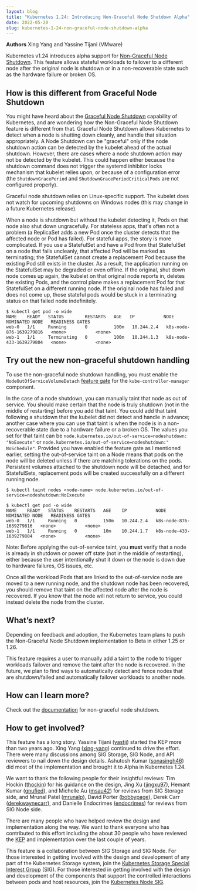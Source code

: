 ```yaml
---
layout: blog
title: "Kubernetes 1.24: Introducing Non-Graceful Node Shutdown Alpha"
date: 2022-05-20
slug: kubernetes-1-24-non-graceful-node-shutdown-alpha
---
```


**Authors** Xing Yang and Yassine Tijani (VMware)

Kubernetes v1.24 introduces alpha support for [Non-Graceful Node Shutdown](https://github.com/kubernetes/enhancements/tree/master/keps/sig-storage/2268-non-graceful-shutdown). This feature allows stateful workloads to failover to a different node after the original node is shutdown or in a non-recoverable state such as the hardware failure or broken OS.

## How is this different from Graceful Node Shutdown

You might have heard about the [Graceful Node Shutdown](/docs/concepts/architecture/nodes/#graceful-node-shutdown) capability of Kubernetes,
and are wondering how the Non-Graceful Node Shutdown feature is different from that. Graceful Node Shutdown
allows Kubernetes to detect when a node is shutting down cleanly, and handle that situation appropriately.
A Node Shutdown can be "graceful" only if the node shutdown action can be detected by the kubelet ahead
of the actual shutdown. However, there are cases where a node shutdown action may not be detected by
the kubelet. This could happen either because the shutdown command does not trigger the systemd inhibitor
locks mechanism that kubelet relies upon, or because of a configuration error
(the `ShutdownGracePeriod` and `ShutdownGracePeriodCriticalPods` are not configured properly).

Graceful node shutdown relies on Linux-specific support. The kubelet does not watch for upcoming
shutdowns on Windows nodes (this may change in a future Kubernetes release).

When a node is shutdown but without the kubelet detecting it, Pods on that node
also shut down ungracefully. For stateless apps, that's often not a problem (a ReplicaSet adds a new Pod once
the cluster detects that the affected node or Pod has failed). For stateful apps, the story is more complicated.
If you use a StatefulSet and have a Pod from that StatefulSet on a node that fails uncleanly, that affected Pod
will be marked as terminating; the StatefulSet cannot create a replacement Pod because the existing Pod
still exists in the cluster.
As a result, the application running on the StatefulSet may be degraded or even offline. If the original, shut
down node comes up again, the kubelet on that original node reports in, deletes the existing Pods, and
the control plane makes a replacement Pod for that StatefulSet on a different running node.
If the original node has failed and does not come up, those stateful pods would be stuck in a
terminating status on that failed node indefinitely.

```
$ kubectl get pod -o wide
NAME    READY   STATUS        RESTARTS   AGE   IP           NODE                      NOMINATED NODE   READINESS GATES
web-0   1/1     Running       0          100m   10.244.2.4   k8s-node-876-1639279816   <none>           <none>
web-1   1/1     Terminating   0          100m   10.244.1.3   k8s-node-433-1639279804   <none>           <none>
```

## Try out the new non-graceful shutdown handling

To use the non-graceful node shutdown handling, you must enable the `NodeOutOfServiceVolumeDetach`
[feature gate](/docs/reference/command-line-tools-reference/feature-gates/) for the `kube-controller-manager`
component.

In the case of a node shutdown, you can manually taint that node as out of service. You should make certain that
the node is truly shutdown (not in the middle of restarting) before you add that taint. You could add that
taint following a shutdown that the kubelet did not detect and handle in advance; another case where you
can use that taint is when the node is in a non-recoverable state due to a hardware failure or a broken OS.
The values you set for that taint can be `node.kubernetes.io/out-of-service=nodeshutdown: "NoExecute"`
or `node.kubernetes.io/out-of-service=nodeshutdown:" NoSchedule"`.
Provided you have enabled the feature gate as I mentioned earlier, setting the out-of-service taint on a Node
means that pods on the node will be deleted unless if there are matching tolerations on the pods.
Persistent volumes attached to the shutdown node will be detached, and for StatefulSets, replacement pods will
be created successfully on a different running node.

```
$ kubectl taint nodes <node-name> node.kubernetes.io/out-of-service=nodeshutdown:NoExecute

$ kubectl get pod -o wide
NAME    READY   STATUS    RESTARTS   AGE    IP           NODE                      NOMINATED NODE   READINESS GATES
web-0   1/1     Running   0          150m   10.244.2.4   k8s-node-876-1639279816   <none>           <none>
web-1   1/1     Running   0          10m    10.244.1.7   k8s-node-433-1639279804   <none>           <none>
```

Note: Before applying the out-of-service taint, you **must** verify that a node is already in shutdown or power off state (not in the middle of restarting), either because the user intentionally shut it down or the node is down due to hardware failures, OS issues, etc.

Once all the workload Pods that are linked to the out-of-service node are moved to a new running node, and the shutdown node has been recovered, you should remove
that taint on the affected node after the node is recovered.
If you know that the node will not return to service, you could instead delete the node from the cluster.

## What’s next?

Depending on feedback and adoption, the Kubernetes team plans to push the Non-Graceful Node Shutdown implementation to Beta in either 1.25 or 1.26.

This feature requires a user to manually add a taint to the node to trigger workloads failover and remove the taint after the node is recovered. In the future, we plan to find ways to automatically detect and fence nodes that are shutdown/failed and automatically failover workloads to another node.

## How can I learn more?

Check out the [documentation](/docs/concepts/architecture/nodes/#non-graceful-node-shutdown)
for non-graceful node shutdown.

## How to get involved?

This feature has a long story. Yassine Tijani ([yastij](https://github.com/yastij)) started the KEP more than two years ago. Xing Yang ([xing-yang](https://github.com/xing-yang)) continued to drive the effort. There were many discussions among SIG Storage, SIG Node, and API reviewers to nail down the design details. Ashutosh Kumar ([sonasingh46](https://github.com/sonasingh46)) did most of the implementation and brought it to Alpha in Kubernetes 1.24.

We want to thank the following people for their insightful reviews: Tim Hockin  ([thockin](https://github.com/thockin)) for his guidance on the design, Jing Xu ([jingxu97](https://github.com/jingxu97)), Hemant Kumar ([gnufied](https://github.com/gnufied)), and Michelle Au ([msau42](https://github.com/msau42)) for reviews from SIG Storage side, and Mrunal Patel ([mrunalp](https://github.com/mrunalp)), David Porter ([bobbypage](https://github.com/bobbypage)), Derek Carr ([derekwaynecarr](https://github.com/derekwaynecarr)), and Danielle Endocrimes ([endocrimes](https://github.com/endocrimes)) for reviews from SIG Node side.

There are many people who have helped review the design and implementation along the way. We want to thank everyone who has contributed to this effort including the about 30 people who have reviewed the [KEP](https://github.com/kubernetes/enhancements/pull/1116) and implementation over the last couple of years.

This feature is a collaboration between SIG Storage and SIG Node. For those interested in getting involved with the design and development of any part of the Kubernetes Storage system, join the [Kubernetes Storage Special Interest Group](https://github.com/kubernetes/community/tree/master/sig-storage) (SIG). For those interested in getting involved with the design and development of the components that support the controlled interactions between pods and host resources, join the [Kubernetes Node SIG](https://github.com/kubernetes/community/tree/master/sig-node).
